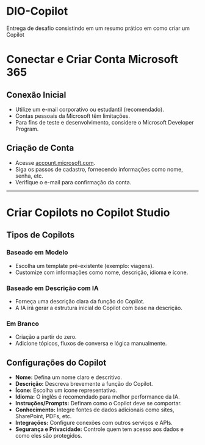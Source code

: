# DIO-Copilot
Entrega de desafio consistindo em um resumo prático em como criar um Copilot

# Conectar e Criar Conta Microsoft 365

## Conexão Inicial

- Utilize um e-mail corporativo ou estudantil (recomendado).
- Contas pessoais da Microsoft têm limitações.
- Para fins de teste e desenvolvimento, considere o Microsoft Developer Program.

## Criação de Conta

- Acesse [account.microsoft.com](https://account.microsoft.com).
- Siga os passos de cadastro, fornecendo informações como nome, senha, etc.
- Verifique o e-mail para confirmação da conta.

---

# Criar Copilots no Copilot Studio

## Tipos de Copilots

### Baseado em Modelo

- Escolha um template pré-existente (exemplo: viagens).
- Customize com informações como nome, descrição, idioma e ícone.

### Baseado em Descrição com IA

- Forneça uma descrição clara da função do Copilot.
- A IA irá gerar a estrutura inicial do Copilot com base na descrição.

### Em Branco

- Criação a partir do zero.
- Adicione tópicos, fluxos de conversa e lógica manualmente.

## Configurações do Copilot

- **Nome:** Defina um nome claro e descritivo.
- **Descrição:** Descreva brevemente a função do Copilot.
- **Ícone:** Escolha um ícone representativo.
- **Idioma:** O inglês é recomendado para melhor performance da IA.
- **Instruções/Prompts:** Definam como o Copilot deve se comportar.
- **Conhecimento:** Integre fontes de dados adicionais como sites, SharePoint, PDFs, etc.
- **Integrações:** Configure conexões com outros serviços e APIs.
- **Segurança e Privacidade:** Controle quem tem acesso aos dados e como eles são protegidos.
